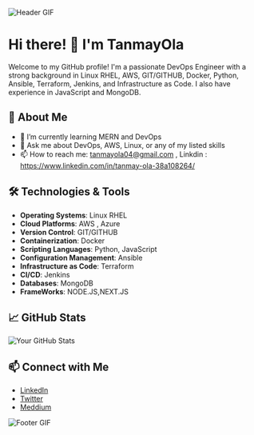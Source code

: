 ![Header GIF](https://media.giphy.com/media/qgQUggAC3Pfv687qPC/giphy.gif)

# Hi there! 👋 I'm TanmayOla

Welcome to my GitHub profile! I'm a passionate DevOps Engineer with a strong background in Linux RHEL, AWS, GIT/GITHUB, Docker, Python, Ansible, Terraform, Jenkins, and Infrastructure as Code. I also have experience in JavaScript and MongoDB.

## 🚀 About Me
- 🌱 I’m currently learning MERN and DevOps
- 💬 Ask me about DevOps, AWS, Linux, or any of my listed skills
- 📫 How to reach me: tanmayola04@gmail.com , Linkdin : https://www.linkedin.com/in/tanmay-ola-38a108264/

## 🛠️ Technologies & Tools
- **Operating Systems**: Linux RHEL
- **Cloud Platforms**: AWS , Azure
- **Version Control**: GIT/GITHUB
- **Containerization**: Docker
- **Scripting Languages**: Python, JavaScript
- **Configuration Management**: Ansible
- **Infrastructure as Code**: Terraform
- **CI/CD**: Jenkins
- **Databases**: MongoDB
- **FrameWorks**: NODE.JS,NEXT.JS

## 📈 GitHub Stats
![Your GitHub Stats](https://github-readme-stats.vercel.app/api?username=yourusername&show_icons=true&theme=radical)

## 📫 Connect with Me
- [LinkedIn](https://www.linkedin.com/in/tanmay-ola-38a108264/)
- [Twitter](https://x.com/Tanmayola1)
- [Meddium](https://medium.com/@tanmayola04)

![Footer GIF](https://media.giphy.com/media/LMt9638dO8dftAjtco/giphy.gif)

